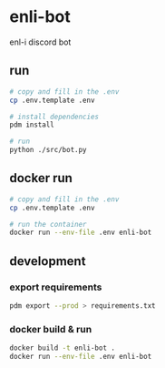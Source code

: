 # enli-bot

enl-i discord bot

## run

```sh
# copy and fill in the .env
cp .env.template .env

# install dependencies
pdm install

# run
python ./src/bot.py
```

## docker run

```sh
# copy and fill in the .env
cp .env.template .env

# run the container
docker run --env-file .env enli-bot
```

## development

### export requirements

```sh
pdm export --prod > requirements.txt
```

### docker build & run

```sh
docker build -t enli-bot .
docker run --env-file .env enli-bot
```